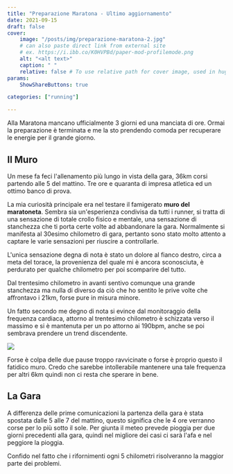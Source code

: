 ```yaml
---
title: "Preparazione Maratona - Ultimo aggiornamento"
date: 2021-09-15
draft: false
cover:
    image: "/posts/img/preparazione-maratona-2.jpg"
    # can also paste direct link from external site
    # ex. https://i.ibb.co/K0HVPBd/paper-mod-profilemode.png
    alt: "<alt text>"
    caption: " "
    relative: false # To use relative path for cover image, used in hugo Page-bundles
params:
    ShowShareButtons: true

categories: ["running"]

---
```


Alla Maratona mancano ufficialmente 3 giorni ed una manciata di ore. Ormai la preparazione è terminata e me la sto prendendo comoda per recuperare le energie per il grande giorno.

## Il Muro

Un mese fa feci l'allenamento più lungo in vista della gara, 36km corsi partendo alle 5 del mattino. Tre ore e quaranta di impresa atletica ed un ottimo banco di prova. 

La mia curiosità principale era nel testare il famigerato __muro del maratoneta__. Sembra sia un'esperienza condivisa da tutti i runner, si tratta di una sensazione di totale crollo fisico e mentale, una sensazione di stanchezza che ti porta certe volte ad abbandonare la gara. Normalmente si manifesta al 30esimo chilometro di gara, pertanto sono stato molto attento a captare le varie sensazioni per riuscire a controllarle.

L'unica sensazione degna di nota è stato un dolore al fianco destro, circa a meta del torace, la provenienza del quale mi è ancora sconosciuta, è perdurato per qualche chilometro per poi scomparire del tutto.

Dal trentesimo chilometro in avanti sentivo comunque una grande stanchezza ma nulla di diverso da ciò che ho sentito le prive volte che affrontavo i 21km, forse pure in misura minore.

Un fatto secondo me degno di nota si evince dal monitoraggio della frequenza cardiaca, attorno al trentesimo chilometro è schizzata verso il massimo e si è mantenuta per un po attorno ai 190bpm, anche se poi sembrava prendere un trend discendente.

![](../img/ilmuro.jpg#center)

Forse è colpa delle due pause troppo ravvicinate o forse è proprio questo il fatidico muro. Credo che sarebbe intollerabile mantenere una tale frequenza per altri 6km quindi non ci resta che sperare in bene.

## La Gara

A differenza delle prime comunicazioni la partenza della gara è stata spostata dalle 5 alle 7 del mattino, questo significa che le 4 ore verranno corse per lo più sotto il sole. Per giunta il meteo prevede pioggia per due giorni precedenti alla gara, quindi nel migliore dei casi ci sarà l'afa e nel peggiore la pioggia.

Confido nel fatto che i rifornimenti ogni 5 chilometri risolveranno la maggior parte dei problemi.